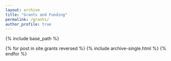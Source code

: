 ```yaml
---
layout: archive
title: "Grants and Funding"
permalink: /grants/
author_profile: true
---
```


{% include base_path %}

{% for post in site.grants reversed %}
  {% include archive-single.html %}
{% endfor %}
